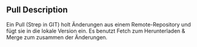 ## Pull Description
Ein Pull (Strep in GIT) holt Änderungen aus einem Remote-Repository und fügt sie in die lokale Version ein. Es benutzt Fetch zum Herunterladen & Merge zum zusammen der Änderungen. 
